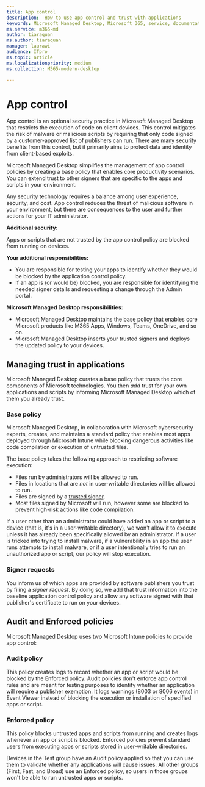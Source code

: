 ```yaml
---
title: App control
description:  How to use app control and trust with applications
keywords: Microsoft Managed Desktop, Microsoft 365, service, documentation
ms.service: m365-md
author: tiaraquan
ms.author: tiaraquan
manager: laurawi
audience: ITpro
ms.topic: article
ms.localizationpriority: medium
ms.collection: M365-modern-desktop

---
```


# App control

App control is an optional security practice in Microsoft Managed Desktop that restricts the execution of code on client devices. This control mitigates the risk of malware or malicious scripts by requiring that only code signed by a customer-approved list of publishers can run. There are many security benefits from this control, but it primarily aims to protect data and identity from client-based exploits.

Microsoft Managed Desktop simplifies the management of app control policies by creating a base policy that enables core productivity scenarios. You can extend trust to other signers that are specific to the apps and scripts in your environment. 


Any security technology requires a balance among user experience, security, and cost. App control reduces the threat of malicious software in your environment, but there are consequences to the user and further actions for your IT administrator.

**Additional security:**

Apps or scripts that are not trusted by the app control policy are blocked from running on devices.

**Your additional responsibilities:**

- You are responsible for testing your apps to identify whether they would be blocked by the application control policy.
- If an app is (or would be) blocked, you are responsible for identifying the needed signer details and requesting a change through the Admin portal.

**Microsoft Managed Desktop responsibilities:**

- Microsoft Managed Desktop maintains the base policy that enables core Microsoft products like M365 Apps, Windows, Teams, OneDrive, and so on.
- Microsoft Managed Desktop inserts your trusted signers and deploys the updated policy to your devices.


## Managing trust in applications

Microsoft Managed Desktop curates a base policy that trusts the core components of Microsoft technologies. You then *add* trust for your own applications and scripts by informing Microsoft Managed Desktop which of them you already trust.

### Base policy

Microsoft Managed Desktop, in collaboration with Microsoft cybersecurity experts, creates, and maintains a standard policy that enables most apps deployed through Microsoft Intune while blocking dangerous activities like code compilation or execution of untrusted files.

The base policy takes the following approach to restricting software execution:

- Files run by administrators will be allowed to run.
- Files in locations that are *not* in user-writable directories will be allowed to run.
- Files are signed by a [trusted signer](#signer-requests).
- Most files signed by Microsoft will run, however some are blocked to prevent high-risk actions like code compilation.


If a user other than an administrator could have added an app or script to a device (that is, it's in a user-writable directory), we won't allow it to execute unless it has already been specifically allowed by an administrator. If a user is tricked into trying to install malware, if a vulnerability in an app the user runs attempts to install malware, or if a user intentionally tries to run an unauthorized app or script, our policy will stop execution.

### Signer requests

You inform us of which apps are provided by software publishers you trust by filing a *signer request*. By doing so, we add that trust information into the baseline application control policy and allow any software signed with that publisher's certificate to run on your devices.

## Audit and Enforced policies

Microsoft Managed Desktop uses two Microsoft Intune policies to provide app control:

### Audit policy
This policy creates logs to record whether an app or script would be blocked by the Enforced policy. Audit policies don't enforce app control rules and are meant for testing purposes to identify whether an application will require a publisher exemption. It logs warnings (8003 or 8006 events) in Event Viewer instead of blocking the execution or installation of specified apps or script.

### Enforced policy
This policy blocks untrusted apps and scripts from running and creates logs whenever an app or script is blocked. Enforced policies prevent standard users from executing apps or scripts stored in user-writable directories.

Devices in the Test group have an Audit policy applied so that you can use them to validate whether any applications will cause issues. All other groups (First, Fast, and Broad) use an Enforced policy, so users in those groups won't be able to run untrusted apps or scripts.








